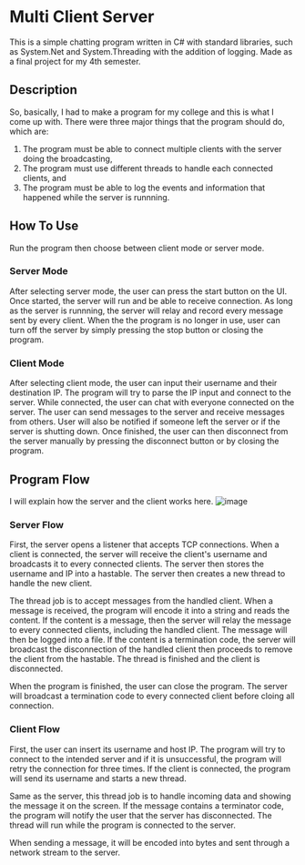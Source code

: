 # Multi Client Server
  This is a simple chatting program written in C# with standard libraries, such as System.Net and System.Threading with the addition of logging. Made as a final project for my 4th semester.

## Description
So, basically, I had to make a program for my college and this is what I come up with. There were three major things that the program should do, which are:
1.  The program must be able to connect multiple clients with the server doing the broadcasting,
2.  The program must use different threads to handle each connected clients, and
3.  The program must be able to log the events and information that happened while the server is runnning.

## How To Use
  Run the program then choose between client mode or server mode.
### Server Mode
  After selecting server mode, the user can press the start button on the UI. Once started, the server will run and be able to receive connection. As long as the server is runnning, the server will relay and record every message sent by every client. When the the program is no longer in use, user can turn off the server by simply pressing the stop button or closing the program.
### Client Mode
  After selecting client mode, the user can input their username and their destination IP. The program will try to parse the IP input and connect to the server. While connected, the user can chat with everyone connected on the server. The user can send messages to the server and receive messages from others. User will also be notified if someone left the server or if the server is shutting down. Once finished, the user can then disconnect from the server manually by pressing the disconnect button or by closing the program.

## Program Flow
  I will explain how the server and the client works here.
![image](https://user-images.githubusercontent.com/63572694/124799956-4cf69080-df7f-11eb-8e2e-93658d99b491.png)
### Server Flow
  First, the server opens a listener that accepts TCP connections. When a client is connected, the server will receive the client's username and broadcasts it to every connected clients. The server then stores the username and IP into a hastable. The server then creates a new thread to handle the new client.
  
  The thread job is to accept messages from the handled client. When a message is received, the program will encode it into a string and reads the content. If the content is a message, then the server will relay the message to every connected clients, including the handled client. The message will then be logged into a file. If the content is a termination code, the server will broadcast the disconnection of the handled client then proceeds to remove the client from the hastable. The thread is finished and the client is disconnected.
  
  When the program is finished, the user can close the program. The server will broadcast a termination code to every connected client before cloing all connection.
### Client Flow 
  First, the user can insert its username and host IP. The program will try to connect to the intended server and if it is unsuccessful, the program will retry the connection for three times. If the client is connected, the program will send its username and starts a new thread.
  
  Same as the server, this thread job is to handle incoming data and showing the message it on the screen. If the message contains a terminator code, the program will notify the user that the server has disconnected. The thread will run while the program is connected to the server.
  
  When sending a message, it will be encoded into bytes and sent through a network stream to the server.
